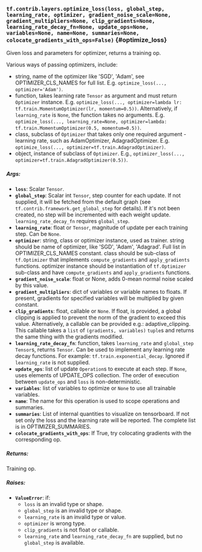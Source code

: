 ### `tf.contrib.layers.optimize_loss(loss, global_step, learning_rate, optimizer, gradient_noise_scale=None, gradient_multipliers=None, clip_gradients=None, learning_rate_decay_fn=None, update_ops=None, variables=None, name=None, summaries=None, colocate_gradients_with_ops=False)` {#optimize_loss}

Given loss and parameters for optimizer, returns a training op.

Various ways of passing optimizers, include:

- string, name of the optimizer like 'SGD', 'Adam', see OPTIMIZER_CLS_NAMES
    for full list. E.g. `optimize_loss(..., optimizer='Adam')`.
- function, takes learning rate `Tensor` as argument and must return
    `Optimizer` instance. E.g. `optimize_loss(...,
    optimizer=lambda lr: tf.train.MomentumOptimizer(lr, momentum=0.5))`.
  Alternatively, if `learning_rate` is `None`, the function takes no
  arguments. E.g. `optimize_loss(..., learning_rate=None,
    optimizer=lambda: tf.train.MomentumOptimizer(0.5, momentum=0.5))`.
- class, subclass of `Optimizer` that takes only one required argument -
    learning rate, such as AdamOptimizer, AdagradOptimizer.
    E.g. `optimize_loss(..., optimizer=tf.train.AdagradOptimizer)`.
- object, instance of subclass of `Optimizer`.
    E.g., `optimizer_loss(..., optimizer=tf.train.AdagradOptimizer(0.5))`.

##### Args:


*  <b>`loss`</b>: Scalar `Tensor`.
*  <b>`global_step`</b>: Scalar int `Tensor`, step counter for each update. If not
               supplied, it will be fetched from the default graph (see
               `tf.contrib.framework.get_global_step` for details). If it's
               not been created, no step will be incremented with each weight
               update. `learning_rate_decay_fn` requires `global_step`.
*  <b>`learning_rate`</b>: float or `Tensor`, magnitude of update per each training
                 step. Can be `None`.
*  <b>`optimizer`</b>: string, class or optimizer instance, used as trainer.
             string should be name of optimizer, like 'SGD',
               'Adam', 'Adagrad'. Full list in OPTIMIZER_CLS_NAMES constant.
             class should be sub-class of `tf.Optimizer` that implements
               `compute_gradients` and `apply_gradients` functions.
             optimizer instance should be instantiation of `tf.Optimizer`
               sub-class and have `compute_gradients` and `apply_gradients`
               functions.
*  <b>`gradient_noise_scale`</b>: float or None, adds 0-mean normal noise scaled by this
                        value.
*  <b>`gradient_multipliers`</b>: dict of variables or variable names to floats.
                        If present, gradients for specified
                        variables will be multiplied by given constant.
*  <b>`clip_gradients`</b>: float, callable or `None`. If float, is provided, a global
    clipping is applied to prevent the norm of the gradient to exceed this
    value. Alternatively, a callable can be provided e.g.: adaptive_clipping.
    This callable takes a `list` of `(gradients, variables)` `tuple`s and
    returns the same thing with the gradients modified.
*  <b>`learning_rate_decay_fn`</b>: function, takes `learning_rate` and `global_step`
                          `Tensor`s, returns `Tensor`.
                          Can be used to implement any learning rate decay
                          functions.
                          For example: `tf.train.exponential_decay`.
                          Ignored if `learning_rate` is not supplied.
*  <b>`update_ops`</b>: list of update `Operation`s to execute at each step. If `None`,
              uses elements of UPDATE_OPS collection. The order of execution
              between `update_ops` and `loss` is non-deterministic.
*  <b>`variables`</b>: list of variables to optimize or
             `None` to use all trainable variables.
*  <b>`name`</b>: The name for this operation is used to scope operations and summaries.
*  <b>`summaries`</b>: List of internal quantities to visualize on tensorboard. If not
             set only the loss and the learning rate will be reported. The
             complete list is in OPTIMIZER_SUMMARIES.
*  <b>`colocate_gradients_with_ops`</b>: If True, try colocating gradients with the
                               corresponding op.

##### Returns:

  Training op.

##### Raises:


*  <b>`ValueError`</b>: if:
      * `loss` is an invalid type or shape.
      * `global_step` is an invalid type or shape.
      * `learning_rate` is an invalid type or value.
      * `optimizer` is wrong type.
      * `clip_gradients` is not float or callable.
      * `learning_rate` and `learning_rate_decay_fn` are supplied, but no
        `global_step` is available.

